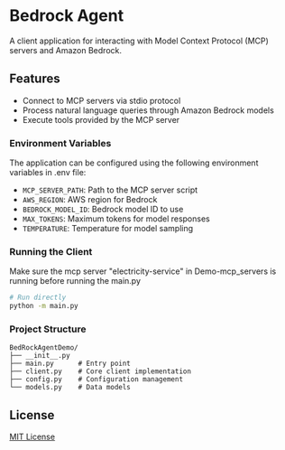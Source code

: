 # Bedrock Agent 

A client application for interacting with Model Context Protocol (MCP) servers and Amazon Bedrock.

## Features

- Connect to MCP servers via stdio protocol
- Process natural language queries through Amazon Bedrock models
- Execute tools provided by the MCP server

### Environment Variables

The application can be configured using the following environment variables in .env file:

- `MCP_SERVER_PATH`: Path to the MCP server script
- `AWS_REGION`: AWS region for Bedrock
- `BEDROCK_MODEL_ID`: Bedrock model ID to use
- `MAX_TOKENS`: Maximum tokens for model responses
- `TEMPERATURE`: Temperature for model sampling

### Running the Client

Make sure the mcp server "electricity-service" in Demo-mcp_servers is running before running the main.py

```bash
# Run directly
python -m main.py
```

### Project Structure

```
BedRockAgentDemo/
├── __init__.py
├── main.py      # Entry point
├── client.py    # Core client implementation
├── config.py    # Configuration management
└── models.py    # Data models
```

## License

[MIT License](LICENSE)